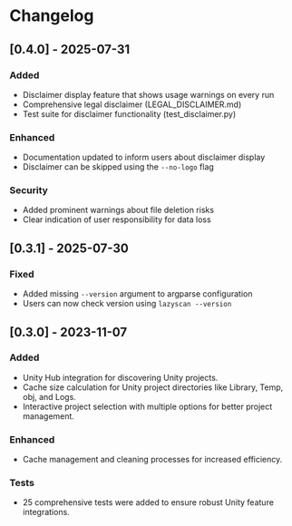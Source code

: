 # Changelog

## [0.4.0] - 2025-07-31
### Added
- Disclaimer display feature that shows usage warnings on every run
- Comprehensive legal disclaimer (LEGAL_DISCLAIMER.md)
- Test suite for disclaimer functionality (test_disclaimer.py)

### Enhanced
- Documentation updated to inform users about disclaimer display
- Disclaimer can be skipped using the `--no-logo` flag

### Security
- Added prominent warnings about file deletion risks
- Clear indication of user responsibility for data loss

## [0.3.1] - 2025-07-30
### Fixed
- Added missing `--version` argument to argparse configuration
- Users can now check version using `lazyscan --version`

## [0.3.0] - 2023-11-07
### Added
- Unity Hub integration for discovering Unity projects.
- Cache size calculation for Unity project directories like Library, Temp, obj, and Logs.
- Interactive project selection with multiple options for better project management.

### Enhanced
- Cache management and cleaning processes for increased efficiency.

### Tests
- 25 comprehensive tests were added to ensure robust Unity feature integrations.
